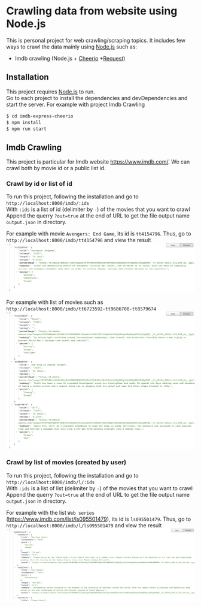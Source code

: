 # Crawling data from website using Node.js

This is personal project for web crawling/scraping topics. It includes few ways to crawl the data mainly using [Node.js](https://nodejs.org/en/) such as:

- Imdb crawling (Node.js + [Cheerio](https://github.com/cheeriojs/cheerio) +[Request](https://www.npmjs.com/package/request))

## Installation

This project requires [Node.js](https://nodejs.org/) to run.  
Go to each project to install the dependencies and devDependencies and start the server.
For example with project Imdb Crawling

```sh
$ cd imdb-express-cheerio
$ npm install
$ npm run start
```

## Imdb Crawling

This project is particular for Imdb website https://www.imdb.com/. We can crawl both by movie id or a public list id.

### Crawl by id or list of id

To run this project, following the installation and go to `http://localhost:8000/imdb/:ids`  
With `:ids` is a list of id (delimiter by `-`) of the movies that you want to crawl
Append the querry `?out=true` at the end of URL to get the file output name `output.json` in directory.

For example with movie `Avengers: End Game`, its id is `tt4154796`. Thus, go to `http://localhost:8000/imdb/tt4154796` and view the result  
![imdb-test-img](assets/img/imdb-one-movie-id.png)

For example with list of movies such as `http://localhost:8000/imdb/tt6723592-tt9686708-tt8579674`  
![imdb-test-list-img](assets/img/imdb-list-of-movie-ids.png)

### Crawl by list of movies (created by user)

To run this project, following the installation and go to `http://localhost:8000/imdb/l/:ids`  
With `:ids` is a list of list (delimiter by `-`) of the movies that you want to crawl
Append the querry `?out=true` at the end of URL to get the file output name `output.json` in directory.

For example with the list `Web series` (https://www.imdb.com/list/ls095501479), its id is `ls095501479`. Thus, go to `http://localhost:8000/imdb/l/ls095501479` and view the result  
![imdb-test-img](assets/img/imdb-movie-list.png)
